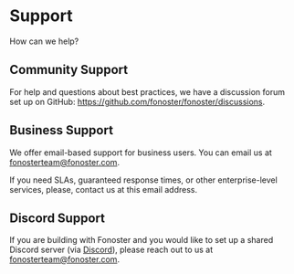 # Support

How can we help?

## Community Support

For help and questions about best practices, we have a discussion forum set up on GitHub: https://github.com/fonoster/fonoster/discussions.

## Business Support

We offer email-based support for business users. You can email us at fonosterteam@fonoster.com.

If you need SLAs, guaranteed response times, or other enterprise-level services, please, contact us at this email address.

## Discord Support

If you are building with Fonoster and you would like to set up a shared Discord server (via [Discord](https://discord.gg/mpWSRUhG7e)), please reach out to us at fonosterteam@fonoster.com.
